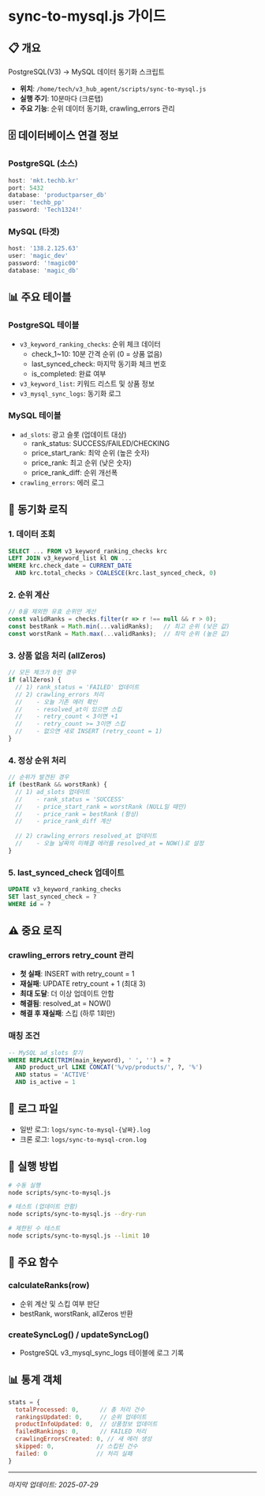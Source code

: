# sync-to-mysql.js 가이드

## 📋 개요
PostgreSQL(V3) → MySQL 데이터 동기화 스크립트
- **위치**: `/home/tech/v3_hub_agent/scripts/sync-to-mysql.js`
- **실행 주기**: 10분마다 (크론탭)
- **주요 기능**: 순위 데이터 동기화, crawling_errors 관리

## 🗄️ 데이터베이스 연결 정보

### PostgreSQL (소스)
```javascript
host: 'mkt.techb.kr'
port: 5432
database: 'productparser_db'
user: 'techb_pp'
password: 'Tech1324!'
```

### MySQL (타겟)
```javascript
host: '138.2.125.63'
user: 'magic_dev'
password: '!magic00'
database: 'magic_db'
```

## 📊 주요 테이블

### PostgreSQL 테이블
- `v3_keyword_ranking_checks`: 순위 체크 데이터
  - check_1~10: 10분 간격 순위 (0 = 상품 없음)
  - last_synced_check: 마지막 동기화 체크 번호
  - is_completed: 완료 여부
- `v3_keyword_list`: 키워드 리스트 및 상품 정보
- `v3_mysql_sync_logs`: 동기화 로그

### MySQL 테이블
- `ad_slots`: 광고 슬롯 (업데이트 대상)
  - rank_status: SUCCESS/FAILED/CHECKING
  - price_start_rank: 최악 순위 (높은 숫자)
  - price_rank: 최고 순위 (낮은 숫자)
  - price_rank_diff: 순위 개선폭
- `crawling_errors`: 에러 로그

## 🔄 동기화 로직

### 1. 데이터 조회
```sql
SELECT ... FROM v3_keyword_ranking_checks krc
LEFT JOIN v3_keyword_list kl ON ...
WHERE krc.check_date = CURRENT_DATE
  AND krc.total_checks > COALESCE(krc.last_synced_check, 0)
```

### 2. 순위 계산
```javascript
// 0을 제외한 유효 순위만 계산
const validRanks = checks.filter(r => r !== null && r > 0);
const bestRank = Math.min(...validRanks);   // 최고 순위 (낮은 값)
const worstRank = Math.max(...validRanks);  // 최악 순위 (높은 값)
```

### 3. 상품 없음 처리 (allZeros)
```javascript
// 모든 체크가 0인 경우
if (allZeros) {
  // 1) rank_status = 'FAILED' 업데이트
  // 2) crawling_errors 처리
  //    - 오늘 기존 에러 확인
  //    - resolved_at이 있으면 스킵
  //    - retry_count < 3이면 +1
  //    - retry_count >= 3이면 스킵
  //    - 없으면 새로 INSERT (retry_count = 1)
}
```

### 4. 정상 순위 처리
```javascript
// 순위가 발견된 경우
if (bestRank && worstRank) {
  // 1) ad_slots 업데이트
  //    - rank_status = 'SUCCESS'
  //    - price_start_rank = worstRank (NULL일 때만)
  //    - price_rank = bestRank (항상)
  //    - price_rank_diff 계산
  
  // 2) crawling_errors resolved_at 업데이트
  //    - 오늘 날짜의 미해결 에러를 resolved_at = NOW()로 설정
}
```

### 5. last_synced_check 업데이트
```sql
UPDATE v3_keyword_ranking_checks 
SET last_synced_check = ? 
WHERE id = ?
```

## ⚠️ 중요 로직

### crawling_errors retry_count 관리
- **첫 실패**: INSERT with retry_count = 1
- **재실패**: UPDATE retry_count + 1 (최대 3)
- **최대 도달**: 더 이상 업데이트 안함
- **해결됨**: resolved_at = NOW()
- **해결 후 재실패**: 스킵 (하루 1회만)

### 매칭 조건
```sql
-- MySQL ad_slots 찾기
WHERE REPLACE(TRIM(main_keyword), ' ', '') = ? 
  AND product_url LIKE CONCAT('%/vp/products/', ?, '%')
  AND status = 'ACTIVE'
  AND is_active = 1
```

## 📝 로그 파일
- 일반 로그: `logs/sync-to-mysql-{날짜}.log`
- 크론 로그: `logs/sync-to-mysql-cron.log`

## 🚀 실행 방법
```bash
# 수동 실행
node scripts/sync-to-mysql.js

# 테스트 (업데이트 안함)
node scripts/sync-to-mysql.js --dry-run

# 제한된 수 테스트
node scripts/sync-to-mysql.js --limit 10
```

## 🔧 주요 함수

### calculateRanks(row)
- 순위 계산 및 스킵 여부 판단
- bestRank, worstRank, allZeros 반환

### createSyncLog() / updateSyncLog()
- PostgreSQL v3_mysql_sync_logs 테이블에 로그 기록

## 📊 통계 객체
```javascript
stats = {
  totalProcessed: 0,      // 총 처리 건수
  rankingsUpdated: 0,     // 순위 업데이트
  productInfoUpdated: 0,  // 상품정보 업데이트
  failedRankings: 0,      // FAILED 처리
  crawlingErrorsCreated: 0, // 새 에러 생성
  skipped: 0,            // 스킵된 건수
  failed: 0              // 처리 실패
}
```

---
_마지막 업데이트: 2025-07-29_